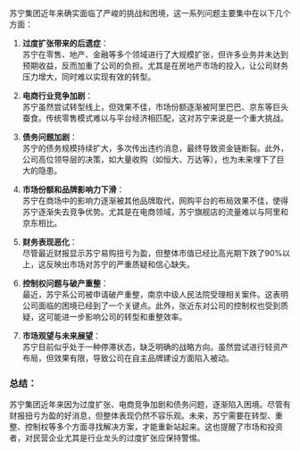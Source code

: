 苏宁集团近年来确实面临了严峻的挑战和困境，这一系列问题主要集中在以下几个方面：

1. **过度扩张带来的后遗症**：  
   苏宁在零售、地产、金融等多个领域进行了大规模扩张，但许多业务并未达到预期收益，反而加重了公司的负担。尤其是在房地产市场的投入，让公司财务压力增大，同时难以实现有效的转型。

2. **电商行业竞争加剧**：  
   苏宁虽然尝试转型线上，但效果不佳，市场份额逐渐被阿里巴巴、京东等巨头蚕食。传统零售模式难以与平台经济相匹配，这对苏宁来说是一个重大挑战。

3. **债务问题加剧**：  
   苏宁的债务规模持续扩大，多次传出违约消息，最终导致资金链断裂。此外，公司高位领导层的决策，如大量收购（如恒大、万达等），也为未来埋下了巨大的隐患。

4. **市场份额和品牌影响力下滑**：  
   苏宁在商场中的影响力逐渐被其他品牌取代，网购平台的布局效果不佳，使得苏宁逐渐失去竞争优势。尤其是在电商领域，苏宁旗舰店的流量难以与阿里和京东相比。

5. **财务表现恶化**：  
   尽管最近财报显示苏宁易购扭亏为盈，但整体市值已经比高光期下跌了90%以上，这反映出市场对苏宁的严重质疑和信心缺失。

6. **控制权问题与破产重整**：  
   最近，苏宁系公司被申请破产重整，南京中级人民法院受理相关案件。这表明公司面临的困境已经到了一个关键点。此外，张近东对公司的控制权也受到质疑，这可能进一步影响公司的转型和重整效率。

7. **市场观望与未来展望**：  
   苏宁目前似乎处于一种停滞状态，缺乏明确的战略方向。虽然尝试进行轻资产布局，但效果有限，导致公司在自主品牌建设方面陷入被动。

### 总结：
苏宁集团近年来因为过度扩张、电商竞争加剧和债务问题，逐渐陷入困境。尽管有财报扭亏为盈的好消息，但整体表现仍然不容乐观。未来，苏宁需要在转型、重整、控制权等多个方面寻找解决方案，才能重新站起来。这也提醒了市场和投资者，对民营企业尤其是行业龙头的过度扩张应保持警惕。